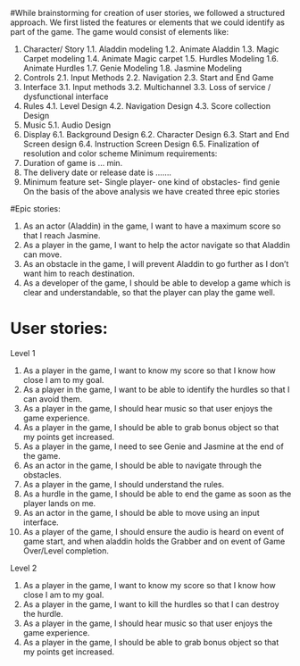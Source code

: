 #While brainstorming for creation of user stories, we followed a structured approach. We first listed the features or elements that we could identify as part of the game. 
The game would consist of elements like:
1.	Character/ Story
1.1.	Aladdin modeling
1.2.	Animate Aladdin
1.3.	Magic Carpet modeling
1.4.	Animate Magic carpet
1.5.	Hurdles Modeling
1.6.	Animate Hurdles
1.7.	Genie Modeling
1.8.	Jasmine Modeling
2.	Controls
2.1.	Input Methods 
2.2.	Navigation
2.3.	Start and End Game
3.	Interface
3.1.	Input methods
3.2.	Multichannel 
3.3.	Loss of service / dysfunctional interface 
4.	Rules
4.1.	Level Design 
4.2.	Navigation Design
4.3.	Score collection Design
5.	Music
5.1.	Audio Design
6.	Display
6.1.	Background Design
6.2.	Character Design
6.3.	Start and End Screen design
6.4.	Instruction Screen Design
6.5.	Finalization of resolution and color scheme
Minimum requirements: 
1.	Duration of game is … min.
2.	The delivery date or release date is …….
3.	Minimum feature set- Single player- one kind of obstacles- find genie
On the basis of the above analysis we have created three epic stories

#Epic stories:
1.	As an actor (Aladdin) in the game, I want to have a maximum score so that I reach Jasmine.
2.	As a player in the game, I want to help the actor navigate so that Aladdin can move.
3.	As an obstacle in the game, I will prevent Aladdin to go further as I don’t want him to reach destination.
4.	As a developer of the game, I should be able to develop a game which is clear and understandable, so that the player can play the game well.


# User stories:
Level 1
1.	As a player in the game, I want to know my score so that I know how close I am to my goal.
2.	As a player in the game, I want to be able to identify the hurdles so that I can avoid them.
3.	As a player in the game, I should hear music so that user enjoys the game experience.
4.  As a player in the game, I should be able to grab bonus object so that my points get increased.
5.	As a player in the game, I need to see Genie and Jasmine at the end of the game.
6.	As an actor in the game, I should be able to navigate through the obstacles.
7.	As a player in the game, I should understand the rules.
8.	As a hurdle in the game, I should be able to end the game as soon as the player lands on me.
9.	As an actor in the game, I should be able to move using an input interface.
10.	As a player of the game, I should ensure the audio is heard on event of game start, and when aladdin holds the Grabber and on event of Game Over/Level completion.

Level 2
1.  As a player in the game, I want to know my score so that I know how close I am to my goal.
2.  As a player in the game, I want to kill the hurdles so that I can destroy the hurdle.
3.  As a player in the game, I should hear music so that user enjoys the game experience.
4.  As a player in the game, I should be able to grab bonus object so that my points get increased.



